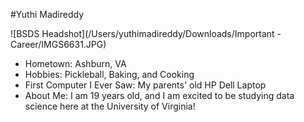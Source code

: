 #Yuthi Madireddy

![BSDS Headshot](/Users/yuthimadireddy/Downloads/Important - Career/IMGS6631.JPG)

- Hometown: Ashburn, VA
- Hobbies: Pickleball, Baking, and Cooking
- First Computer I Ever Saw: My parents' old HP Dell Laptop
- About Me: I am 19 years old, and I am excited to be studying data science here at the University of Virginia! 
